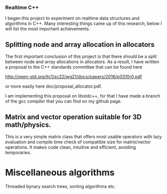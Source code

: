 ### Realtime C++

I began this project to experiment on realtime data structures and
algorithms in C++. Many interesting things came up of this research,
below I will list the most important achievements.

## Splitting node and array allocation in allocators

The first important conclusion of this project is that there should
be a split between node and array allocations in allocators. As a
result, I have written a proposal to the C++ standards committee that
can be found here

http://open-std.org/jtc1/sc22/wg21/docs/papers/2016/p0310r0.pdf

or more easily here doc/proposal_allocator.pdf.

I am implementing this proposal on libstdc++, for that I have made a
branch of the gcc compiler that you can find on my github page.

## Matrix and vector operation suitable for 3D math/physics.

This is a very simple matrix class that offers most usable operators
with lazy evaluation and compile time check of compatible size for
matrix/vector operations. It makes code clean, intuitive and efficient,
avoiding temporaries.

# Miscellaneous algorithms

Threaded bynary search trees, sorting algorithms etc.


